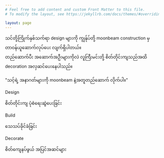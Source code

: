 ```yaml
---
# Feel free to add content and custom Front Matter to this file.
# To modify the layout, see https://jekyllrb.com/docs/themes/#overriding-theme-defaults

layout: page
---
```

<div class="logos">
    <p>သင်တို့ကြိုက်နှစ်သက်ရာ <span>design</span> များကို ကျွန်ုပ်တို့ moonbeam construction မှတာဝန်ယူဆောက်လုပ်ပေး လျက်ရှိပါတယ်။<br>
    တည်ဆောက်ပီး အဆောက်အဦးများကိုလဲ လူကြီးမင်းတို့ စိတ်တိုင်းကျသည်အထိ <span>decoration</span> အလှဆင်ပေးနေပါသည်။</p>
    <div class="punch_line">"သင့်ရဲ့ အနာဂတ်များကို moonbeam နဲ့အတူတည်ဆောက် လိုက်ပါ။"</div>
    <div class="services">
        <div class="service">
            <i class="fas fa-ruler-combined"></i>
            <p>
                Design <br>
                <div>စိတ်တိုင်းကျ ပုံစံရေးဆွဲပေးခြင်း</div>
            </p>
        </div>
        <div class="service">
            <i class="fas fa-hammer"></i>
            <p>
                Build <br>
                <div>သေသပ်ခိုင်ခံခြင်း</div>
            </p>
        </div>
        <div class="service">
            <i class="fas fa-brush"></i>
            <p>
                Decorate <br>
                <div>စိတ်ကျေနပ်ဖွယ် အပြင်အဆင်များ</div>
            </p>
        </div>
    </div>
</div>